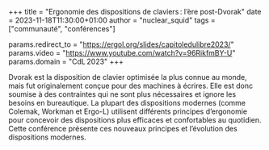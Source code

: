 +++
title  = "Ergonomie des dispositions de claviers : l’ère post-Dvorak"
date   = 2023-11-18T11:30:00+01:00
author = "nuclear_squid"
tags   = ["communauté", "conférences"]

params.redirect_to = "https://ergol.org/slides/capitoledulibre2023/"
params.video       = "https://www.youtube.com/watch?v=96RikfmBY-U"
params.domain      = "CdL 2023"
+++

<!-- https://cfp.capitoledulibre.org/cdl-2023/talk/FCBXAT/ -->

Dvorak est la disposition de clavier optimisée la plus connue au monde, mais fut
originalement conçue pour des machines à écrires. Elle est donc soumise à des
contraintes qui ne sont plus nécessaires et ignore les besoins en bureautique.
La plupart des dispositions modernes (comme Colemak, Workman et Ergo-L)
utilisent différents principes d’ergonomie pour concevoir des dispositions plus
efficaces et confortables au quotidien. Cette conférence présente ces nouveaux
principes et l’évolution des dispositions modernes.

<!--more-->
